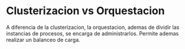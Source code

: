 # Clusterizacion vs Orquestacion

A diferencia de la clusterizacion, la orquestacion, ademas de dividir las instancias de procesos, se encarga de administrarlos.
Permite ademas realizar un balanceo de carga.
